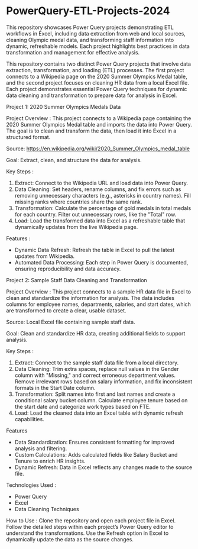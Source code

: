 # PowerQuery-ETL-Projects-2024
This repository showcases Power Query projects demonstrating ETL workflows in Excel, including data extraction from web and local sources, cleaning Olympic medal data, and transforming staff information into dynamic, refreshable models. Each project highlights best practices in data transformation and management for effective analysis.


This repository contains two distinct Power Query projects that involve data extraction, transformation, and loading (ETL) processes. The first project connects to a Wikipedia page on the 2020 Summer Olympics Medal table, and the second project focuses on cleaning HR data from a local Excel file. Each project demonstrates essential Power Query techniques for dynamic data cleaning and transformation to prepare data for analysis in Excel.

Project 1: 2020 Summer Olympics Medals Data

Project Overview : 
This project connects to a Wikipedia page containing the 2020 Summer Olympics Medal table and imports the data into Power Query. The goal is to clean and transform the data, then load it into Excel in a structured format.

Source: https://en.wikipedia.org/wiki/2020_Summer_Olympics_medal_table

Goal: Extract, clean, and structure the data for analysis. 

Key Steps : 

1. Extract: Connect to the Wikipedia URL and load data into Power Query.
2. Data Cleaning:
Set headers, rename columns, and fix errors such as removing unnecessary characters (e.g., asterisks in country names).
Fill missing ranks where countries share the same rank.
3. Transformation:
Calculate the percentage of gold medals in total medals for each country.
Filter out unnecessary rows, like the "Total" row.
4. Load: Load the transformed data into Excel as a refreshable table that dynamically updates from the live Wikipedia page.
   
Features : 
- Dynamic Data Refresh: Refresh the table in Excel to pull the latest updates from Wikipedia.
- Automated Data Processing: Each step in Power Query is documented, ensuring reproducibility and data accuracy.

  
Project 2: Sample Staff Data Cleaning and Transformation

Project Overview : 
This project connects to a sample HR data file in Excel to clean and standardize the information for analysis. The data includes columns for employee names, departments, salaries, and start dates, which are transformed to create a clear, usable dataset.

Source: Local Excel file containing sample staff data.

Goal: Clean and standardize HR data, creating additional fields to support analysis.

Key Steps : 

1. Extract: Connect to the sample staff data file from a local directory.
2. Data Cleaning:
Trim extra spaces, replace null values in the Gender column with "Missing," and correct erroneous department values.
Remove irrelevant rows based on salary information, and fix inconsistent formats in the Start Date column.
3. Transformation:
Split names into first and last names and create a conditional salary bucket column.
Calculate employee tenure based on the start date and categorize work types based on FTE.
4. Load: Load the cleaned data into an Excel table with dynamic refresh capabilities.
   
Features 

- Data Standardization: Ensures consistent formatting for improved analysis and filtering.
- Custom Calculations: Adds calculated fields like Salary Bucket and Tenure to enrich HR insights.
- Dynamic Refresh: Data in Excel reflects any changes made to the source file.

Technologies Used : 

- Power Query
- Excel
- Data Cleaning Techniques

How to Use : 
Clone the repository and open each project file in Excel.
Follow the detailed steps within each project’s Power Query editor to understand the transformations.
Use the Refresh option in Excel to dynamically update the data as the source changes.







